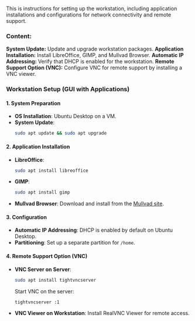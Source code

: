 This is instructions for setting up the workstation, including application installations and configurations for network connectivity and remote support.

### Content:

**System Update:** Update and upgrade workstation packages.
**Application Installation:** Install LibreOffice, GIMP, and Mullvad Browser.
**Automatic IP Addressing:** Verify that DHCP is enabled for the workstation.
**Remote Support Option (VNC):** Configure VNC for remote support by installing a VNC viewer.
### Workstation Setup (GUI with Applications)

#### 1. **System Preparation**
   - **OS Installation**: Ubuntu Desktop on a VM.
   - **System Update**:
     ```bash
     sudo apt update && sudo apt upgrade
     ```

#### 2. **Application Installation**
   - **LibreOffice**:
     ```bash
     sudo apt install libreoffice
     ```
   - **GIMP**:
     ```bash
     sudo apt install gimp
     ```
   - **Mullvad Browser**:
     Download and install from the [Mullvad site](https://mullvad.net/en/download/browser).

#### 3. **Configuration**
   - **Automatic IP Addressing**: DHCP is enabled by default on Ubuntu Desktop.
   - **Partitioning**: Set up a separate partition for `/home`.

#### 4. **Remote Support Option (VNC)**
   - **VNC Server on Server**:
     ```bash
     sudo apt install tightvncserver
     ```
     Start VNC on the server:
     ```bash
     tightvncserver :1
     ```
   - **VNC Viewer on Workstation**: Install RealVNC Viewer for remote access.
